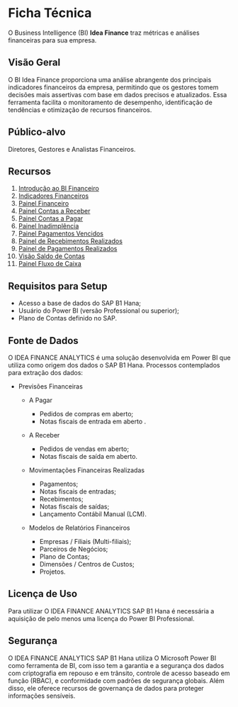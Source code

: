 # Ficha Técnica

O Business Intelligence (BI) **Idea Finance** traz métricas e análises financeiras para sua empresa.

## Visão Geral

O BI Idea Finance proporciona uma análise abrangente dos principais indicadores financeiros da empresa, permitindo que os gestores tomem decisões mais assertivas com base em dados precisos e atualizados. Essa ferramenta facilita o monitoramento de desempenho, identificação de tendências e otimização de recursos financeiros.

## Público-alvo

Diretores, Gestores e Analistas Financeiros.

## Recursos

1. [Introdução ao BI Financeiro](./intro.md)
2. [Indicadores Financeiros](./indicadores_caixas.md)
3. [Painel Financeiro](./painel_financeiro_home.md)
4. [Painel Contas a Receber](./contas_a_receber.md)
5. [Painel Contas a Pagar](./contas_a_pagar.md)
6. [Painel Inadimplência](./inadimplencia.md)
7. [Painel Pagamentos Vencidos](./pagamentos_vencidos.md)
8. [Painel de Recebimentos Realizados](./painel_recebimentos_realizados.md)
9. [Painel de Pagamentos Realizados](./painel_pagamentos_realizados.md)
10. [Visão Saldo de Contas](./saldo_contas.md)
11. [Painel Fluxo de Caixa](./fluxo_caixa.md)

## Requisitos para Setup

- Acesso a base de dados do SAP B1 Hana;
- Usuário do Power BI (versão Professional ou superior);
- Plano de Contas definido no SAP.

## Fonte de Dados

O IDEA FINANCE ANALYTICS é uma solução desenvolvida em Power BI que utiliza como origem dos dados o SAP B1 Hana.
Processos contemplados para extração dos dados: 

- Previsões Financeiras
  - A Pagar
    - Pedidos de compras em aberto;
    - Notas fiscais de entrada em aberto .

  - A Receber
    - Pedidos de vendas em aberto;
    - Notas fiscais de saída em aberto.

  - Movimentações Financeiras Realizadas
    - Pagamentos;
    - Notas fiscais de entradas;
    - Recebimentos;
    - Notas fiscais de saídas;
    - Lançamento Contábil Manual (LCM).

  - Modelos de Relatórios Financeiros
    - Empresas / Filiais (Multi-filiais);
    - Parceiros de Negócios;
    - Plano de Contas;
    - Dimensões / Centros de Custos;
    - Projetos.
    
## Licença de Uso

Para utilizar O IDEA FINANCE ANALYTICS SAP B1 Hana é necessária a aquisição de pelo menos uma licença do Power BI Professional.

## Segurança

O IDEA FINANCE ANALYTICS SAP B1 Hana utiliza O Microsoft Power BI como ferramenta de BI, com isso tem a garantia e a segurança dos dados com criptografia em repouso e em trânsito, controle de acesso baseado em função (RBAC), e conformidade com padrões de segurança globais. Além disso, ele oferece recursos de governança de dados para proteger informações sensíveis.
